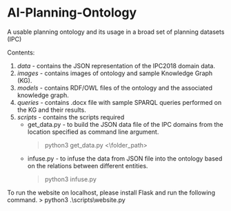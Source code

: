 # AI-Planning-Ontology
A usable planning ontology and its usage in a broad set of planning datasets (IPC)

Contents:
1. *data* - contains the JSON representation of the IPC2018 domain data.
2. *images* - contains images of ontology and sample Knowledge Graph (KG).
3. *models* - contains RDF/OWL files of the ontology and the associated knowledge graph.
4. *queries* - contains .docx file with sample SPARQL queries performed on the KG and their results.
5. *scripts* - contains the scripts required 
    - get_data.py - to build the JSON data file of the IPC domains from the location specified as command line argument.
        > python3 get_data.py <\folder_path>
    - infuse.py - to infuse the data from JSON file into the ontology based on the relations between different entities.
        > python3 infuse.py

To run the website on localhost, please install Flask and run the following command.
    > python3 .\scripts\website.py
